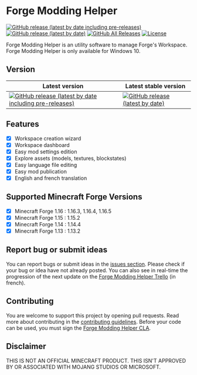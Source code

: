 # Forge Modding Helper 
[![GitHub release (latest by date including pre-releases)](https://img.shields.io/github/v/release/jeremtech/Forge-Modding-Helper?color=9cf&include_prereleases&label=latest%20version&style=flat-square)](https://github.com/JeremTech/Forge-Modding-Helper/releases)
[![GitHub release (latest by date)](https://img.shields.io/github/v/release/JeremTech/Forge-Modding-Helper?label=latest%20stable%20version&style=flat-square)](https://github.com/JeremTech/Forge-Modding-Helper/releases)
[![GitHub All Releases](https://img.shields.io/github/downloads/jeremtech/Forge-Modding-Helper/total?color=green&style=flat-square)](https://github.com/JeremTech/Forge-Modding-Helper/releases)
[![License](https://img.shields.io/github/license/jeremtech/Forge-Modding-Helper?style=flat-square)](https://github.com/JeremTech/Forge-Modding-Helper/blob/master/LICENSE)

Forge Modding Helper is an utility software to manage Forge's Workspace.
Forge Modding Helper is only available for Windows 10.

## Version

Latest version | Latest stable version
------------ | -------------
[![GitHub release (latest by date including pre-releases)](https://img.shields.io/github/v/release/jeremtech/Forge-Modding-Helper?color=9cf&include_prereleases&label=%20&style=flat-square)](https://github.com/JeremTech/Forge-Modding-Helper/releases)| [![GitHub release (latest by date)](https://img.shields.io/github/v/release/JeremTech/Forge-Modding-Helper?label=%20&style=flat-square)](https://github.com/JeremTech/Forge-Modding-Helper/releases)

## Features

- [x] Workspace creation wizard
- [x] Workspace dashboard
- [x] Easy mod settings edition
- [x] Explore assets (models, textures, blockstates)
- [x] Easy language file editing 
- [x] Easy mod publication
- [x] English and french translation

## Supported Minecraft Forge Versions

- [x] Minecraft Forge 1.16 : 1.16.3, 1.16.4, 1.16.5
- [x] Minecraft Forge 1.15 : 1.15.2
- [x] Minecraft Forge 1.14 : 1.14.4
- [x] Minecraft Forge 1.13 : 1.13.2

## Report bug or submit ideas

You can report bugs or submit ideas in the [issues section](https://github.com/JeremTech/Forge-Modding-Helper/issues). Please check if your bug or idea have not already posted.
You can also see in real-time the progression of the next update on the [Forge Modding Helper Trello](https://trello.com/b/4C7TwCta/forge-modding-helper) (in french).

## Contributing

You are welcome to support this project by opening pull requests. Read more about contributing in the [contributing guidelines](https://github.com/JeremTech/Forge-Modding-Helper/blob/master/contributing.md). Before your code can be used, you must sign the [Forge Modding Helper CLA](https://cla-assistant.io/jeremtech/Forge-Modding-Helper).

## Disclaimer
THIS IS NOT AN OFFICIAL MINECRAFT PRODUCT. THIS ISN'T APPROVED BY OR ASSOCIATED WITH MOJANG STUDIOS OR MICROSOFT.